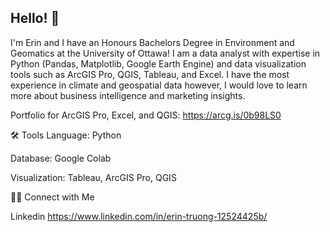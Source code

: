## Hello! 👋

I'm Erin and I have an Honours Bachelors Degree in Environment and Geomatics at the University of Ottawa! I am a data analyst with expertise in Python (Pandas, Matplotlib, Google Earth Engine) and data visualization tools such as ArcGIS Pro, QGIS, Tableau, and Excel. I have the most experience in climate and geospatial data however, I would love to learn more about business intelligence and marketing insights.  

Portfolio for ArcGIS Pro, Excel, and QGIS: https://arcg.is/0b98LS0 

🛠️ Tools
Language: Python

Database: Google Colab

Visualization: Tableau, ArcGIS Pro, QGIS

👋🏻 Connect with Me

Linkedin https://www.linkedin.com/in/erin-truong-12524425b/  

